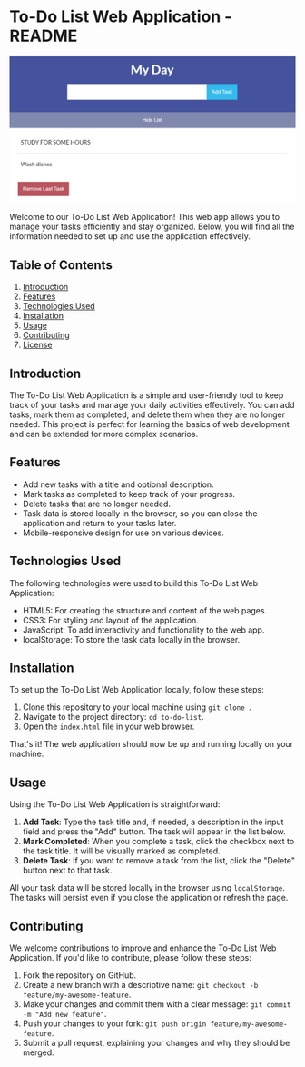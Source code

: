 # To-Do List Web Application - README

![To-Do List Web App](To-do-list-demo.png)

Welcome to our To-Do List Web Application! This web app allows you to manage your tasks efficiently and stay organized. Below, you will find all the information needed to set up and use the application effectively.

## Table of Contents
1. [Introduction](#introduction)
2. [Features](#features)
3. [Technologies Used](#technologies-used)
4. [Installation](#installation)
5. [Usage](#usage)
6. [Contributing](#contributing)
7. [License](#license)

## Introduction

The To-Do List Web Application is a simple and user-friendly tool to keep track of your tasks and manage your daily activities effectively. You can add tasks, mark them as completed, and delete them when they are no longer needed. This project is perfect for learning the basics of web development and can be extended for more complex scenarios.

## Features

- Add new tasks with a title and optional description.
- Mark tasks as completed to keep track of your progress.
- Delete tasks that are no longer needed.
- Task data is stored locally in the browser, so you can close the application and return to your tasks later.
- Mobile-responsive design for use on various devices.

## Technologies Used

The following technologies were used to build this To-Do List Web Application:

- HTML5: For creating the structure and content of the web pages.
- CSS3: For styling and layout of the application.
- JavaScript: To add interactivity and functionality to the web app.
- localStorage: To store the task data locally in the browser.

## Installation

To set up the To-Do List Web Application locally, follow these steps:

1. Clone this repository to your local machine using `git clone `.
2. Navigate to the project directory: `cd to-do-list`.
3. Open the `index.html` file in your web browser.

That's it! The web application should now be up and running locally on your machine.

## Usage

Using the To-Do List Web Application is straightforward:

1. **Add Task**: Type the task title and, if needed, a description in the input field and press the "Add" button. The task will appear in the list below.
2. **Mark Completed**: When you complete a task, click the checkbox next to the task title. It will be visually marked as completed.
3. **Delete Task**: If you want to remove a task from the list, click the "Delete" button next to that task.

All your task data will be stored locally in the browser using `localStorage`. The tasks will persist even if you close the application or refresh the page.

## Contributing

We welcome contributions to improve and enhance the To-Do List Web Application. If you'd like to contribute, please follow these steps:

1. Fork the repository on GitHub.
2. Create a new branch with a descriptive name: `git checkout -b feature/my-awesome-feature`.
3. Make your changes and commit them with a clear message: `git commit -m "Add new feature"`.
4. Push your changes to your fork: `git push origin feature/my-awesome-feature`.
5. Submit a pull request, explaining your changes and why they should be merged.

